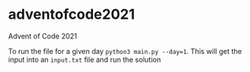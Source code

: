 # adventofcode2021
Advent of Code 2021

To run the file for a given day `python3 main.py --day=1`. This will get the input into an `input.txt` file and run the solution